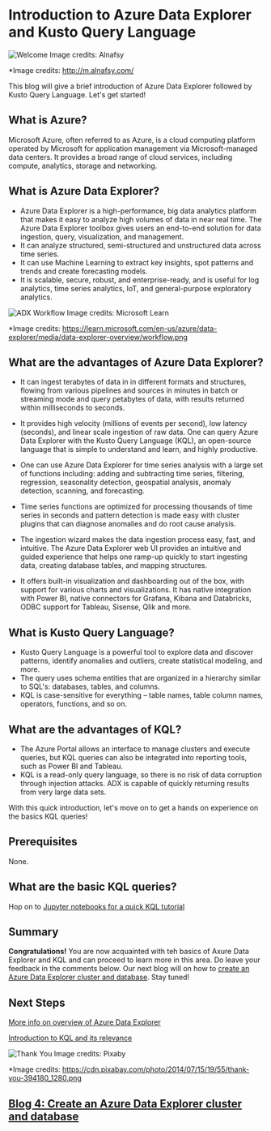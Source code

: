 # Introduction to Azure Data Explorer and Kusto Query Language

![Welcome Image credits: Alnafsy](https://user-images.githubusercontent.com/58803999/173579763-bd5ea067-4d35-4f75-89d6-fdd02192d11e.jpeg)

*Image credits: http://m.alnafsy.com/

This blog will give a brief introduction of Azure Data Explorer followed by Kusto Query Language. Let's get started!

## What is Azure? 
Microsoft Azure, often referred to as Azure, is a cloud computing platform operated by Microsoft for application management via Microsoft-managed data centers. It provides a broad range of cloud services, including compute, analytics, storage and networking. 

## What is Azure Data Explorer? 
* Azure Data Explorer is a high-performance, big data analytics platform that makes it easy to analyze high volumes of data in near real time. The Azure Data Explorer toolbox gives users an end-to-end solution for data ingestion, query, visualization, and management. 
* It can analyze structured, semi-structured and unstructured data across time series.  
* It can use Machine Learning to extract key insights, spot patterns and trends and create forecasting models.  
* It is scalable, secure, robust, and enterprise-ready, and is useful for log analytics, time series analytics, IoT, and general-purpose exploratory analytics.
 
![ADX Workflow Image credits: Microsoft Learn](https://user-images.githubusercontent.com/58803999/203703326-cef2894c-aa48-4086-84a1-ee1b137aee8f.png)

*Image credits: https://learn.microsoft.com/en-us/azure/data-explorer/media/data-explorer-overview/workflow.png

## What are the advantages of Azure Data Explorer? 

* It can ingest terabytes of data in in different formats and structures, flowing from various pipelines and sources in minutes in batch or streaming mode and query petabytes of data, with results returned within milliseconds to seconds.  

* It provides high velocity (millions of events per second), low latency (seconds), and linear scale ingestion of raw data. One can query Azure Data Explorer with the Kusto Query Language (KQL), an open-source language that is simple to understand and learn, and highly productive. 

* One can use Azure Data Explorer for time series analysis with a large set of functions including: adding and subtracting time series, filtering, regression, seasonality detection, geospatial analysis, anomaly detection, scanning, and forecasting.  

* Time series functions are optimized for processing thousands of time series in seconds and pattern detection is made easy with cluster plugins that can diagnose anomalies and do root cause analysis. 

* The ingestion wizard makes the data ingestion process easy, fast, and intuitive. The Azure Data Explorer web UI provides an intuitive and guided experience that helps one ramp-up quickly to start ingesting data, creating database tables, and mapping structures. 

* It offers built-in visualization and dashboarding out of the box, with support for various charts and visualizations. It has native integration with Power BI, native connectors for Grafana, Kibana and Databricks, ODBC support for Tableau, Sisense, Qlik and more. 

## What is Kusto Query Language?
* Kusto Query Language is a powerful tool to explore data and discover patterns, identify anomalies and outliers, create statistical modeling, and more. 
* The query uses schema entities that are organized in a hierarchy similar to SQL's: databases, tables, and columns.
* KQL is case-sensitive for everything – table names, table column names, operators, functions, and so on.

## What are the advantages of KQL?
* The Azure Portal allows an interface to manage clusters and execute queries, but KQL queries can also be integrated into reporting tools, such as Power BI and Tableau.
* KQL is a read-only query language, so there is no risk of data corruption through injection attacks. ADX is capable of quickly returning results from very large data sets.

With this quick introduction, let's move on to get a hands on experience on the basics KQL queries!

## Prerequisites
None.

## What are the basic KQL queries?
Hop on to [Jupyter notebooks for a quick KQL tutorial]()

## Summary
**Congratulations!** You are now acquainted with teh basics of Axure Data Explorer and KQL and can proceed to learn more in this area. Do leave your feedback in the comments below. Our next blog will on how to [create an Azure Data Explorer cluster and database](https://github.com/prabhugayatri/MLSA-SIL-Blog-2022/blob/main/Blog4.md). Stay tuned!

## Next Steps
[More info on overview of Azure Data Explorer](https://www.youtube.com/watch?v=D_AJk2lAepw&feature=youtu.be)

[Introduction to KQL and its relevance](https://www.youtube.com/watch?v=Uj2J55bs_xs)

![Thank You Image credits: Pixaby](https://cdn.pixabay.com/photo/2014/07/15/19/55/thank-you-394180_1280.png)

*Image credits: https://cdn.pixabay.com/photo/2014/07/15/19/55/thank-you-394180_1280.png

## [Blog 4: Create an Azure Data Explorer cluster and database](https://github.com/prabhugayatri/MLSA-SIL-Blog-2022/blob/main/Blog4.md)
